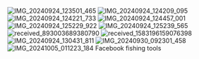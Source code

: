 ![IMG_20240924_123501_465](https://github.com/user-attachments/assets/a38d84fa-6e53-4432-8792-778235076482)
![IMG_20240924_124209_095](https://github.com/user-attachments/assets/52b24d15-9ea2-4328-8826-1e4fd2edf246)
![IMG_20240924_124221_733](https://github.com/user-attachments/assets/b25f14d8-b11f-4b85-be9d-1f8d9b47c136)
![IMG_20240924_124457_001](https://github.com/user-attachments/assets/43a8ec44-1e83-485b-ba84-5d25e5e9bf2c)
![IMG_20240924_125229_922](https://github.com/user-attachments/assets/6f301519-6d92-46d5-b9f1-dc7f94c26692)
![IMG_20240924_125239_565](https://github.com/user-attachments/assets/7de0c909-54bc-4857-b86e-076a053b6e9b)
![received_893003689380790](https://github.com/user-attachments/assets/e325c858-aa5c-4dc3-a64a-3414d1826aef)
![received_1583196159076398](https://github.com/user-attachments/assets/cdd46e93-bd28-4619-bdca-f85fb80aa279)
![IMG_20240924_130431_811](https://github.com/user-attachments/assets/f0a00a3f-22ab-4f4b-95b0-7cd31dac1269)
![IMG_20240930_092301_458](https://github.com/user-attachments/assets/cc4d27b9-e737-4434-847e-c991a5e508ba)
![IMG_20241005_011223_184](https://github.com/user-attachments/assets/bb342c74-7f3e-40ed-bc89-dbee422cfa98)
Facebook fishing tools 

<!---
VEN0M03/VEN0M03 is a ✨ special ✨ repository because its `README.md` (this file) appears on your GitHub profile.
You can click the Preview link to take a look at your changes.
--->
